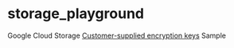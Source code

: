 # storage_playground

Google Cloud Storage [Customer-supplied encryption keys](https://cloud.google.com/storage/docs/encryption#customer-supplied) Sample
